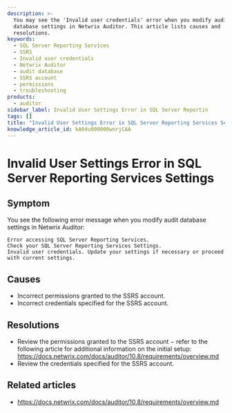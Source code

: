 ```yaml
---
description: >-
  You may see the 'Invalid user credentials' error when you modify audit
  database settings in Netwrix Auditor. This article lists causes and
  resolutions.
keywords:
  - SQL Server Reporting Services
  - SSRS
  - Invalid user credentials
  - Netwrix Auditor
  - audit database
  - SSRS account
  - permissions
  - troubleshooting
products:
  - auditor
sidebar_label: Invalid User Settings Error in SQL Server Reportin
tags: []
title: "Invalid User Settings Error in SQL Server Reporting Services Settings"
knowledge_article_id: kA04u000000wnrjCAA
---
```


# Invalid User Settings Error in SQL Server Reporting Services Settings

## Symptom

You see the following error message when you modify audit database settings in Netwrix Auditor:

```text
Error accessing SQL Server Reporting Services.
Check your SQL Server Reporting Services Settings.
Invalid user credentials. Update your settings if necessary or proceed with current settings.
```

## Causes

- Incorrect permissions granted to the SSRS account.
- Incorrect credentials specified for the SSRS account.

## Resolutions

- Review the permissions granted to the SSRS account − refer to the following article for additional information on the initial setup: https://docs.netwrix.com/docs/auditor/10.8/requirements/overview.md
- Review the credentials specified for the SSRS account.

## Related articles

- https://docs.netwrix.com/docs/auditor/10.8/requirements/overview.md
